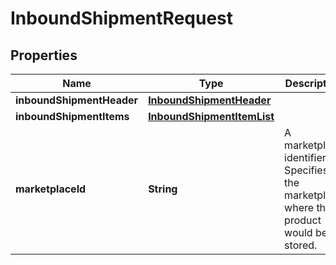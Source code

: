 
# InboundShipmentRequest

## Properties
Name | Type | Description | Notes
------------ | ------------- | ------------- | -------------
**inboundShipmentHeader** | [**InboundShipmentHeader**](InboundShipmentHeader.md) |  | 
**inboundShipmentItems** | [**InboundShipmentItemList**](InboundShipmentItemList.md) |  | 
**marketplaceId** | **String** | A marketplace identifier. Specifies the marketplace where the product would be stored. | 



